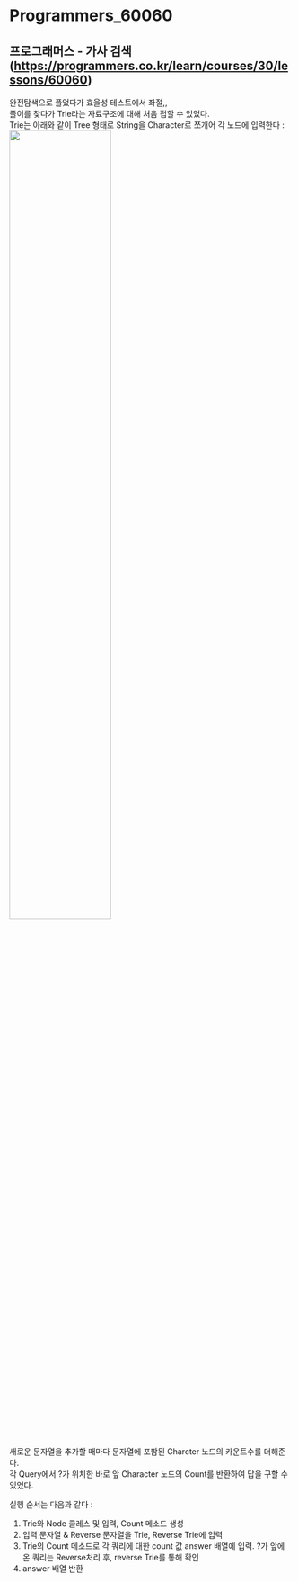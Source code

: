 # Programmers_60060
## 프로그래머스 - 가사 검색(https://programmers.co.kr/learn/courses/30/lessons/60060)  
완전탐색으로 풀었다가 효율성 테스트에서 좌절,,  
풀이를 찾다가 Trie라는 자료구조에 대해 처음 접할 수 있었다.  
Trie는 아래와 같이 Tree 형태로 String을 Character로 쪼개어 각 노드에 입력한다 :  
<img src="https://user-images.githubusercontent.com/20007119/119345941-82e3fc00-bcd4-11eb-9da4-2eda7505b3ec.png" width="60%" height="60%">  
새로운 문자열을 추가할 때마다 문자열에 포함된 Charcter 노드의 카운트수를 더해준다.  
각 Query에서 ?가 위치한 바로 앞 Character 노드의 Count를 반환하여 답을 구할 수 있었다.  

실행 순서는 다음과 같다 :  
1. Trie와 Node 클레스 및 입력, Count 메소드 생성
2. 입력 문자열 & Reverse 문자열을 Trie, Reverse Trie에 입력
3. Trie의 Count 메소드로 각 쿼리에 대한 count 값 answer 배열에 입력. ?가 앞에 온 쿼리는 Reverse처리 후, reverse Trie를 통해 확인  
4. answer 배열 반환
